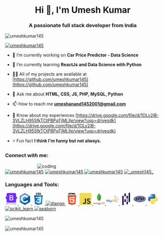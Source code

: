<h1 align="center">Hi 👋, I'm Umesh Kumar</h1>
<h3 align="center">A passionate full stack developer from India</h3>

<p align="left"> <img src="https://www.simplilearn.com/ice9/free_resources_article_thumb/What-Skills-Do-I-Need-to-Become-a-Data-Scientist.jpg" alt="umeshkumar145" /> </p>

<p align="left"> <a href="https://twitter.com/umeshkumar145" target="blank"><img src="https://img.shields.io/twitter/follow/umeshkumar145?logo=twitter&style=for-the-badge" alt="umeshkumar145" /></a> </p>

- 🔭 I’m currently working on **Car Price Predictor - Data Science**

- 🌱 I’m currently learning **ReactJs and Data Science with Python**

- 👨‍💻 All of my projects are available at [https://github.com/umeshkumar145](https://github.com/umeshkumar145)

- 💬 Ask me about **HTML, CSS, JS, PHP, MySQL, Python**

- 📫 How to reach me **umeshanand1452001@gmail.com**

- 📄 Know about my experiences [https://drive.google.com/file/d/1OLv2iB-3VLZLH955fkTCtPBPqTjMLIle/view?usp=drivesdk](https://drive.google.com/file/d/1OLv2iB-3VLZLH955fkTCtPBPqTjMLIle/view?usp=drivesdk)

- ⚡ Fun fact **I think I'm funny but not always.**

<h3 align="left">Connect with me:</h3>

<img align ="right" alt="coding" width="400" src="https://www.youtube.com/redirect?event=video_description&redir_token=QUFFLUhqbXdtdzBHTGpjTm5nRWFPbjk0eWVycjk1a3V6Z3xBQ3Jtc0trc2dzdGNqekN2U29uV0tGTXBmNE1xV0ppSFBsNTMxZW8tUjNWN29zeFZtT0N0d3VlRXlXdFVyc3hyNUdIeHdmbXVidUdDOXAzSDNWRUZjVkp0b21zQXppdm5lN1BILWxIOVUzcjVRNGlBVXQ5RHdhYw&q=https%3A%2F%2Fuser-images.githubusercontent.com%2F55389276%2F140866485-8fb1c876-9a8f-4d6a-98dc-08c4981eaf70.gif&v=HD4cnRuSGN0">

<p align="left">
<a href="https://twitter.com/umeshkumar145" target="blank"><img align="center" src="https://raw.githubusercontent.com/rahuldkjain/github-profile-readme-generator/master/src/images/icons/Social/twitter.svg" alt="umeshkumar145" height="30" width="40" /></a>
<a href="https://linkedin.com/in/umeshkumar145" target="blank"><img align="center" src="https://raw.githubusercontent.com/rahuldkjain/github-profile-readme-generator/master/src/images/icons/Social/linked-in-alt.svg" alt="umeshkumar145" height="30" width="40" /></a>
<a href="https://kaggle.com/umeshkumar145" target="blank"><img align="center" src="https://raw.githubusercontent.com/rahuldkjain/github-profile-readme-generator/master/src/images/icons/Social/kaggle.svg" alt="umeshkumar145" height="30" width="40" /></a>
<a href="https://instagram.com/_umesh145_" target="blank"><img align="center" src="https://raw.githubusercontent.com/rahuldkjain/github-profile-readme-generator/master/src/images/icons/Social/instagram.svg" alt="_umesh145_" height="30" width="40" /></a>
</p>

<h3 align="left">Languages and Tools:</h3>
<p align="left"> <a href="https://getbootstrap.com" target="_blank" rel="noreferrer"> <img src="https://raw.githubusercontent.com/devicons/devicon/master/icons/bootstrap/bootstrap-plain-wordmark.svg" alt="bootstrap" width="40" height="40"/> </a> <a href="https://www.cprogramming.com/" target="_blank" rel="noreferrer"> <img src="https://raw.githubusercontent.com/devicons/devicon/master/icons/c/c-original.svg" alt="c" width="40" height="40"/> </a> <a href="https://www.w3schools.com/css/" target="_blank" rel="noreferrer"> <img src="https://raw.githubusercontent.com/devicons/devicon/master/icons/css3/css3-original-wordmark.svg" alt="css3" width="40" height="40"/> </a> <a href="https://www.djangoproject.com/" target="_blank" rel="noreferrer"> <img src="https://cdn.worldvectorlogo.com/logos/django.svg" alt="django" width="40" height="40"/> </a> <a href="https://www.w3.org/html/" target="_blank" rel="noreferrer"> <img src="https://raw.githubusercontent.com/devicons/devicon/master/icons/html5/html5-original-wordmark.svg" alt="html5" width="40" height="40"/> </a> <a href="https://developer.mozilla.org/en-US/docs/Web/JavaScript" target="_blank" rel="noreferrer"> <img src="https://raw.githubusercontent.com/devicons/devicon/master/icons/javascript/javascript-original.svg" alt="javascript" width="40" height="40"/> </a> <a href="https://www.mongodb.com/" target="_blank" rel="noreferrer"> <img src="https://raw.githubusercontent.com/devicons/devicon/master/icons/mongodb/mongodb-original-wordmark.svg" alt="mongodb" width="40" height="40"/> </a> <a href="https://www.mysql.com/" target="_blank" rel="noreferrer"> <img src="https://raw.githubusercontent.com/devicons/devicon/master/icons/mysql/mysql-original-wordmark.svg" alt="mysql" width="40" height="40"/> </a> <a href="https://pandas.pydata.org/" target="_blank" rel="noreferrer"> <img src="https://raw.githubusercontent.com/devicons/devicon/2ae2a900d2f041da66e950e4d48052658d850630/icons/pandas/pandas-original.svg" alt="pandas" width="40" height="40"/> </a> <a href="https://www.php.net" target="_blank" rel="noreferrer"> <img src="https://raw.githubusercontent.com/devicons/devicon/master/icons/php/php-original.svg" alt="php" width="40" height="40"/> </a> <a href="https://www.python.org" target="_blank" rel="noreferrer"> <img src="https://raw.githubusercontent.com/devicons/devicon/master/icons/python/python-original.svg" alt="python" width="40" height="40"/> </a> <a href="https://scikit-learn.org/" target="_blank" rel="noreferrer"> <img src="https://upload.wikimedia.org/wikipedia/commons/0/05/Scikit_learn_logo_small.svg" alt="scikit_learn" width="40" height="40"/> </a> <a href="https://seaborn.pydata.org/" target="_blank" rel="noreferrer"> <img src="https://seaborn.pydata.org/_images/logo-mark-lightbg.svg" alt="seaborn" width="40" height="40"/> </a> </p>

<p><img align="center" src="https://github-readme-stats.vercel.app/api/top-langs?username=umeshkumar145&show_icons=true&locale=en&layout=compact" alt="umeshkumar145" /></p>

<p><img align="center" src="https://github-readme-streak-stats.herokuapp.com/?user=umeshkumar145&" alt="umeshkumar145" /></p>
